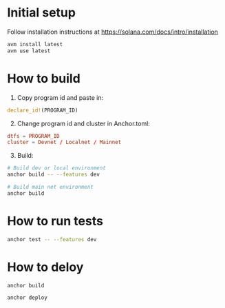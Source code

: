 # Initial setup

Follow installation instructions at https://solana.com/docs/intro/installation

```bash
avm install latest
avm use latest
```

# How to build

1. Copy program id and paste in:

```rust
declare_id!(PROGRAM_ID)
```

2. Change program id and cluster in Anchor.toml:

```toml
dtfs = PROGRAM_ID
cluster = Devnet / Localnet / Mainnet
```

3. Build:

```bash
# Build dev or local environment
anchor build -- --features dev

# Build main net environment
anchor build
```

# How to run tests

```bash
anchor test -- --features dev
```

# How to deloy
```bash
anchor build

anchor deploy
```